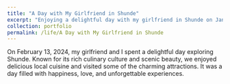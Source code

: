 ```yaml
---
title: "A Day with My Girlfriend in Shunde"
excerpt: "Enjoying a delightful day with my girlfriend in Shunde on January 13, 2024.<br/><img src='/images/13.jpg'>"
collection: portfolio
permalink: /life/A Day with My Girlfriend in Shunde
---
```


On February 13, 2024, my girlfriend and I spent a delightful day exploring Shunde. Known for its rich culinary culture and scenic beauty, we enjoyed delicious local cuisine and visited some of the charming attractions. It was a day filled with happiness, love, and unforgettable experiences.
